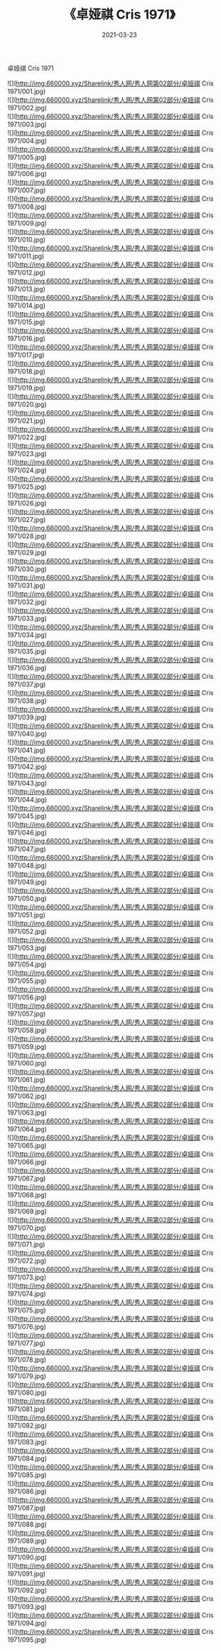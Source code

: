 ﻿---
layout: post
title:  《卓娅祺 Cris 1971》
date:   2021-03-23
img: http://img.660000.xyz/Sharelink/秀人网/秀人网第02部分/卓娅祺 Cris 1971/000.jpg
categories: [美女, 清纯, 唯美]
---

卓娅祺 Cris 1971

  ![](http://img.660000.xyz/Sharelink/秀人网/秀人网第02部分/卓娅祺 Cris 1971/001.jpg) <br> ![](http://img.660000.xyz/Sharelink/秀人网/秀人网第02部分/卓娅祺 Cris 1971/002.jpg) <br> ![](http://img.660000.xyz/Sharelink/秀人网/秀人网第02部分/卓娅祺 Cris 1971/003.jpg) <br> ![](http://img.660000.xyz/Sharelink/秀人网/秀人网第02部分/卓娅祺 Cris 1971/004.jpg) <br> ![](http://img.660000.xyz/Sharelink/秀人网/秀人网第02部分/卓娅祺 Cris 1971/005.jpg) <br> ![](http://img.660000.xyz/Sharelink/秀人网/秀人网第02部分/卓娅祺 Cris 1971/006.jpg) <br> ![](http://img.660000.xyz/Sharelink/秀人网/秀人网第02部分/卓娅祺 Cris 1971/007.jpg) <br> ![](http://img.660000.xyz/Sharelink/秀人网/秀人网第02部分/卓娅祺 Cris 1971/008.jpg) <br> ![](http://img.660000.xyz/Sharelink/秀人网/秀人网第02部分/卓娅祺 Cris 1971/009.jpg) <br> ![](http://img.660000.xyz/Sharelink/秀人网/秀人网第02部分/卓娅祺 Cris 1971/010.jpg) <br> ![](http://img.660000.xyz/Sharelink/秀人网/秀人网第02部分/卓娅祺 Cris 1971/011.jpg) <br> ![](http://img.660000.xyz/Sharelink/秀人网/秀人网第02部分/卓娅祺 Cris 1971/012.jpg) <br> ![](http://img.660000.xyz/Sharelink/秀人网/秀人网第02部分/卓娅祺 Cris 1971/013.jpg) <br> ![](http://img.660000.xyz/Sharelink/秀人网/秀人网第02部分/卓娅祺 Cris 1971/014.jpg) <br> ![](http://img.660000.xyz/Sharelink/秀人网/秀人网第02部分/卓娅祺 Cris 1971/015.jpg) <br> ![](http://img.660000.xyz/Sharelink/秀人网/秀人网第02部分/卓娅祺 Cris 1971/016.jpg) <br> ![](http://img.660000.xyz/Sharelink/秀人网/秀人网第02部分/卓娅祺 Cris 1971/017.jpg) <br> ![](http://img.660000.xyz/Sharelink/秀人网/秀人网第02部分/卓娅祺 Cris 1971/018.jpg) <br> ![](http://img.660000.xyz/Sharelink/秀人网/秀人网第02部分/卓娅祺 Cris 1971/019.jpg) <br> ![](http://img.660000.xyz/Sharelink/秀人网/秀人网第02部分/卓娅祺 Cris 1971/020.jpg) <br> ![](http://img.660000.xyz/Sharelink/秀人网/秀人网第02部分/卓娅祺 Cris 1971/021.jpg) <br> ![](http://img.660000.xyz/Sharelink/秀人网/秀人网第02部分/卓娅祺 Cris 1971/022.jpg) <br> ![](http://img.660000.xyz/Sharelink/秀人网/秀人网第02部分/卓娅祺 Cris 1971/023.jpg) <br> ![](http://img.660000.xyz/Sharelink/秀人网/秀人网第02部分/卓娅祺 Cris 1971/024.jpg) <br> ![](http://img.660000.xyz/Sharelink/秀人网/秀人网第02部分/卓娅祺 Cris 1971/025.jpg) <br> ![](http://img.660000.xyz/Sharelink/秀人网/秀人网第02部分/卓娅祺 Cris 1971/026.jpg) <br> ![](http://img.660000.xyz/Sharelink/秀人网/秀人网第02部分/卓娅祺 Cris 1971/027.jpg) <br> ![](http://img.660000.xyz/Sharelink/秀人网/秀人网第02部分/卓娅祺 Cris 1971/028.jpg) <br> ![](http://img.660000.xyz/Sharelink/秀人网/秀人网第02部分/卓娅祺 Cris 1971/029.jpg) <br> ![](http://img.660000.xyz/Sharelink/秀人网/秀人网第02部分/卓娅祺 Cris 1971/030.jpg) <br> ![](http://img.660000.xyz/Sharelink/秀人网/秀人网第02部分/卓娅祺 Cris 1971/031.jpg) <br> ![](http://img.660000.xyz/Sharelink/秀人网/秀人网第02部分/卓娅祺 Cris 1971/032.jpg) <br> ![](http://img.660000.xyz/Sharelink/秀人网/秀人网第02部分/卓娅祺 Cris 1971/033.jpg) <br> ![](http://img.660000.xyz/Sharelink/秀人网/秀人网第02部分/卓娅祺 Cris 1971/034.jpg) <br> ![](http://img.660000.xyz/Sharelink/秀人网/秀人网第02部分/卓娅祺 Cris 1971/035.jpg) <br> ![](http://img.660000.xyz/Sharelink/秀人网/秀人网第02部分/卓娅祺 Cris 1971/036.jpg) <br> ![](http://img.660000.xyz/Sharelink/秀人网/秀人网第02部分/卓娅祺 Cris 1971/037.jpg) <br> ![](http://img.660000.xyz/Sharelink/秀人网/秀人网第02部分/卓娅祺 Cris 1971/038.jpg) <br> ![](http://img.660000.xyz/Sharelink/秀人网/秀人网第02部分/卓娅祺 Cris 1971/039.jpg) <br> ![](http://img.660000.xyz/Sharelink/秀人网/秀人网第02部分/卓娅祺 Cris 1971/040.jpg) <br> ![](http://img.660000.xyz/Sharelink/秀人网/秀人网第02部分/卓娅祺 Cris 1971/041.jpg) <br> ![](http://img.660000.xyz/Sharelink/秀人网/秀人网第02部分/卓娅祺 Cris 1971/042.jpg) <br> ![](http://img.660000.xyz/Sharelink/秀人网/秀人网第02部分/卓娅祺 Cris 1971/043.jpg) <br> ![](http://img.660000.xyz/Sharelink/秀人网/秀人网第02部分/卓娅祺 Cris 1971/044.jpg) <br> ![](http://img.660000.xyz/Sharelink/秀人网/秀人网第02部分/卓娅祺 Cris 1971/045.jpg) <br> ![](http://img.660000.xyz/Sharelink/秀人网/秀人网第02部分/卓娅祺 Cris 1971/046.jpg) <br> ![](http://img.660000.xyz/Sharelink/秀人网/秀人网第02部分/卓娅祺 Cris 1971/047.jpg) <br> ![](http://img.660000.xyz/Sharelink/秀人网/秀人网第02部分/卓娅祺 Cris 1971/048.jpg) <br> ![](http://img.660000.xyz/Sharelink/秀人网/秀人网第02部分/卓娅祺 Cris 1971/049.jpg) <br> ![](http://img.660000.xyz/Sharelink/秀人网/秀人网第02部分/卓娅祺 Cris 1971/050.jpg) <br> ![](http://img.660000.xyz/Sharelink/秀人网/秀人网第02部分/卓娅祺 Cris 1971/051.jpg) <br> ![](http://img.660000.xyz/Sharelink/秀人网/秀人网第02部分/卓娅祺 Cris 1971/052.jpg) <br> ![](http://img.660000.xyz/Sharelink/秀人网/秀人网第02部分/卓娅祺 Cris 1971/053.jpg) <br> ![](http://img.660000.xyz/Sharelink/秀人网/秀人网第02部分/卓娅祺 Cris 1971/054.jpg) <br> ![](http://img.660000.xyz/Sharelink/秀人网/秀人网第02部分/卓娅祺 Cris 1971/055.jpg) <br> ![](http://img.660000.xyz/Sharelink/秀人网/秀人网第02部分/卓娅祺 Cris 1971/056.jpg) <br> ![](http://img.660000.xyz/Sharelink/秀人网/秀人网第02部分/卓娅祺 Cris 1971/057.jpg) <br> ![](http://img.660000.xyz/Sharelink/秀人网/秀人网第02部分/卓娅祺 Cris 1971/058.jpg) <br> ![](http://img.660000.xyz/Sharelink/秀人网/秀人网第02部分/卓娅祺 Cris 1971/059.jpg) <br> ![](http://img.660000.xyz/Sharelink/秀人网/秀人网第02部分/卓娅祺 Cris 1971/060.jpg) <br> ![](http://img.660000.xyz/Sharelink/秀人网/秀人网第02部分/卓娅祺 Cris 1971/061.jpg) <br> ![](http://img.660000.xyz/Sharelink/秀人网/秀人网第02部分/卓娅祺 Cris 1971/062.jpg) <br> ![](http://img.660000.xyz/Sharelink/秀人网/秀人网第02部分/卓娅祺 Cris 1971/063.jpg) <br> ![](http://img.660000.xyz/Sharelink/秀人网/秀人网第02部分/卓娅祺 Cris 1971/064.jpg) <br> ![](http://img.660000.xyz/Sharelink/秀人网/秀人网第02部分/卓娅祺 Cris 1971/065.jpg) <br> ![](http://img.660000.xyz/Sharelink/秀人网/秀人网第02部分/卓娅祺 Cris 1971/066.jpg) <br> ![](http://img.660000.xyz/Sharelink/秀人网/秀人网第02部分/卓娅祺 Cris 1971/067.jpg) <br> ![](http://img.660000.xyz/Sharelink/秀人网/秀人网第02部分/卓娅祺 Cris 1971/068.jpg) <br> ![](http://img.660000.xyz/Sharelink/秀人网/秀人网第02部分/卓娅祺 Cris 1971/069.jpg) <br> ![](http://img.660000.xyz/Sharelink/秀人网/秀人网第02部分/卓娅祺 Cris 1971/070.jpg) <br> ![](http://img.660000.xyz/Sharelink/秀人网/秀人网第02部分/卓娅祺 Cris 1971/071.jpg) <br> ![](http://img.660000.xyz/Sharelink/秀人网/秀人网第02部分/卓娅祺 Cris 1971/072.jpg) <br> ![](http://img.660000.xyz/Sharelink/秀人网/秀人网第02部分/卓娅祺 Cris 1971/073.jpg) <br> ![](http://img.660000.xyz/Sharelink/秀人网/秀人网第02部分/卓娅祺 Cris 1971/074.jpg) <br> ![](http://img.660000.xyz/Sharelink/秀人网/秀人网第02部分/卓娅祺 Cris 1971/075.jpg) <br> ![](http://img.660000.xyz/Sharelink/秀人网/秀人网第02部分/卓娅祺 Cris 1971/076.jpg) <br> ![](http://img.660000.xyz/Sharelink/秀人网/秀人网第02部分/卓娅祺 Cris 1971/077.jpg) <br> ![](http://img.660000.xyz/Sharelink/秀人网/秀人网第02部分/卓娅祺 Cris 1971/078.jpg) <br> ![](http://img.660000.xyz/Sharelink/秀人网/秀人网第02部分/卓娅祺 Cris 1971/079.jpg) <br> ![](http://img.660000.xyz/Sharelink/秀人网/秀人网第02部分/卓娅祺 Cris 1971/080.jpg) <br> ![](http://img.660000.xyz/Sharelink/秀人网/秀人网第02部分/卓娅祺 Cris 1971/081.jpg) <br> ![](http://img.660000.xyz/Sharelink/秀人网/秀人网第02部分/卓娅祺 Cris 1971/082.jpg) <br> ![](http://img.660000.xyz/Sharelink/秀人网/秀人网第02部分/卓娅祺 Cris 1971/083.jpg) <br> ![](http://img.660000.xyz/Sharelink/秀人网/秀人网第02部分/卓娅祺 Cris 1971/084.jpg) <br> ![](http://img.660000.xyz/Sharelink/秀人网/秀人网第02部分/卓娅祺 Cris 1971/085.jpg) <br> ![](http://img.660000.xyz/Sharelink/秀人网/秀人网第02部分/卓娅祺 Cris 1971/086.jpg) <br> ![](http://img.660000.xyz/Sharelink/秀人网/秀人网第02部分/卓娅祺 Cris 1971/087.jpg) <br> ![](http://img.660000.xyz/Sharelink/秀人网/秀人网第02部分/卓娅祺 Cris 1971/088.jpg) <br> ![](http://img.660000.xyz/Sharelink/秀人网/秀人网第02部分/卓娅祺 Cris 1971/089.jpg) <br> ![](http://img.660000.xyz/Sharelink/秀人网/秀人网第02部分/卓娅祺 Cris 1971/090.jpg) <br> ![](http://img.660000.xyz/Sharelink/秀人网/秀人网第02部分/卓娅祺 Cris 1971/091.jpg) <br> ![](http://img.660000.xyz/Sharelink/秀人网/秀人网第02部分/卓娅祺 Cris 1971/092.jpg) <br> ![](http://img.660000.xyz/Sharelink/秀人网/秀人网第02部分/卓娅祺 Cris 1971/093.jpg) <br> ![](http://img.660000.xyz/Sharelink/秀人网/秀人网第02部分/卓娅祺 Cris 1971/094.jpg) <br> ![](http://img.660000.xyz/Sharelink/秀人网/秀人网第02部分/卓娅祺 Cris 1971/095.jpg) <br>
